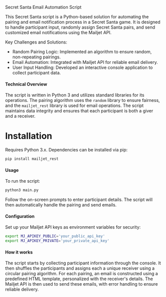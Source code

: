 Secret Santa Email Automation Script

This Secret Santa script is a Python-based solution for automating the pairing and email notification process in a Secret Santa game. 
It is designed to handle participant input, randomly assign Secret Santa pairs, and send customized email notifications using the Mailjet API.

Key Challenges and Solutions:
- Random Pairing Logic: Implemented an algorithm to ensure random, non-repeating pairings.
- Email Automation: Integrated with Mailjet API for reliable email delivery.
- User Input Handling: Developed an interactive console application to collect participant data.

#### Technical Overview
The script is written in Python 3 and utilizes standard libraries for its operations. 
The pairing algorithm uses the `random` library to ensure fairness, and the `mailjet_rest` library is used for email operations. 
The script maintains data integrity and ensures that each participant is both a giver and a receiver.

# Installation
Requires Python 3.x. Dependencies can be installed via pip:

```bash
pip install mailjet_rest
```

#### Usage

To run the script:
```bash
python3 main.py
```

Follow the on-screen prompts to enter participant details. The script will then automatically handle the pairing and send emails.

#### Configuration
Set up your Mailjet API keys as environment variables for security:
```bash
export MJ_APIKEY_PUBLIC='your_public_api_key'
export MJ_APIKEY_PRIVATE='your_private_api_key'
```

#### How it works

The script starts by collecting participant information through the console.
It then shuffles the participants and assigns each a unique receiver using a circular pairing algorithm.
For each pairing, an email is constructed using a predefined HTML template, personalized with the receiver's details.
The Mailjet API is then used to send these emails, with error handling to ensure reliable delivery.






